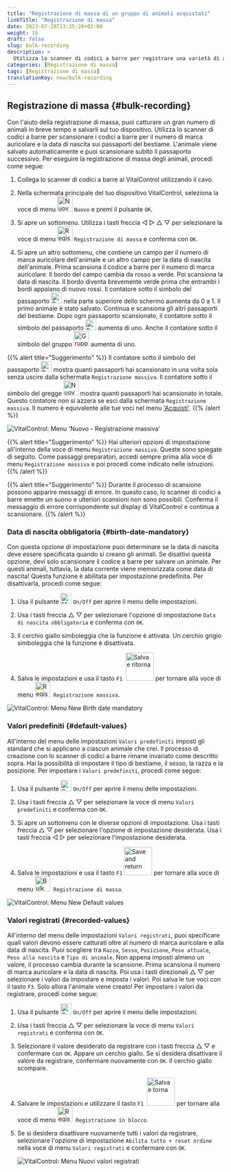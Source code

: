 ```yaml
---
title: "Registrazione di massa di un gruppo di animali acquistati"
linkTitle: "Registrazione di massa"
date: 2023-07-28T13:25:28+02:00
weight: 15
draft: false
slug: bulk-recording
description: >
  Utilizza lo scanner di codici a barre per registrare una varietà di animali.
categories: [Registrazione di massa]
tags: [Registrazione di massa]
translationKey: new/bulk-recording
---
```

## Registrazione di massa {#bulk-recording}

Con l'aiuto della registrazione di massa, puoi catturare un gran numero di animali in breve tempo e salvarli sul tuo dispositivo. Utilizza lo scanner di codici a barre per scansionare i codici a barre per il numero di marca auricolare e la data di nascita sui passaporti del bestiame. L'animale viene salvato automaticamente e puoi scansionare subito il passaporto successivo. Per eseguire la registrazione di massa degli animali, procedi come segue:

1. Collega lo scanner di codici a barre al VitalControl utilizzando il cavo.

2. Nella schermata principale del tuo dispositivo VitalControl, seleziona la voce di menu <img src="/icons/main/new-animal.svg" width="35" align="bottom" alt="Nuovo animale" /> `Nuovo` e premi il pulsante `OK`.

3. Si apre un sottomenu. Utilizza i tasti freccia ◁ ▷ △ ▽ per selezionare la voce di menu <img src="/icons/main/barcode-scan.svg" width="35" align="bottom" alt="Registrazione di massa" /> `Registrazione di massa` e conferma con `OK`.

4. Si apre un altro sottomenu, che contiene un campo per il numero di marca auricolare dell'animale e un altro campo per la data di nascita dell'animale. Prima scansiona il codice a barre per il numero di marca auricolare. Il bordo del campo cambia da rosso a verde. Poi scansiona la data di nascita. Il bordo diventa brevemente verde prima che entrambi i bordi appaiano di nuovo rossi. Il contatore sotto il simbolo del passaporto <img src="/icons/header/animal-passports.svg" width="25" align="bottom" alt="Passaporti degli animali" title="Passaporti degli animali" /> nella parte superiore dello schermo aumenta da 0 a 1. Il primo animale è stato salvato. Continua e scansiona gli altri passaporti del bestiame. Dopo ogni passaporto scansionato, il contatore sotto il simbolo del passaporto <img src="/icons/header/animal-passports.svg" width="25" align="bottom" alt="Passaporti degli animali" title="Passaporti degli animali" /> aumenta di uno. Anche il contatore sotto il simbolo del gruppo <img src="/icons/header/group.svg" width="35" align="bottom" alt="Gruppo di animali" title="Gruppo di animali" /> aumenta di uno.

{{% alert title="Suggerimento" %}}
Il contatore sotto il simbolo del passaporto <img src="/icons/header/animal-passports.svg" width="25" align="bottom" alt="Passaporti animali" title="Passaporti animali" /> mostra quanti passaporti hai scansionato in una volta sola senza uscire dalla schermata `Registrazione massiva`. Il contatore sotto il simbolo del gregge <img src="/icons/header/group.svg" width="35" align="bottom" alt="Nuovo animale" /> mostra quanti passaporti hai scansionato in totale. Questo contatore non si azzera se esci dalla schermata `Registrazione massiva`. Il numero è equivalente alle tue voci nel menu ['Acquisti'](../new-on-farm/purchased-animals/).
{{% /alert %}}

   ![VitalControl: Menu 'Nuovo - Registrazione massiva'](../images/bulk-recording.png "Registrazione massiva")

{{% alert title="Suggerimento" %}}
Hai ulteriori opzioni di impostazione all'interno della voce di menu `Registrazione massiva`. Queste sono spiegate di seguito. Come passaggi preparatori, accedi sempre prima alla voce di menu `Registrazione massiva` e poi procedi come indicato nelle istruzioni.
{{% /alert %}}

{{% alert title="Suggerimento" %}}
Durante il processo di scansione possono apparire messaggi di errore. In questo caso, lo scanner di codici a barre emette un suono e ulteriori scansioni non sono possibili. Conferma il messaggio di errore corrispondente sul display di VitalControl e continua a scansionare.
{{% /alert %}}

### Data di nascita obbligatoria {#birth-date-mandatory}

Con questa opzione di impostazione puoi determinare se la data di nascita deve essere specificata quando si creano gli animali. Se disattivi questa opzione, devi solo scansionare il codice a barre per salvare un animale. Per questi animali, tuttavia, la data corrente viene memorizzata come data di nascita! Questa funzione è abilitata per impostazione predefinita. Per disattivarla, procedi come segue:

1. Usa il pulsante <img src="/icons/gear.svg" width="25" align="bottom" alt="Menu impostazioni" /> `On/Off` per aprire il menu delle impostazioni.

2. Usa i tasti freccia △ ▽ per selezionare l'opzione di impostazione `Data di nascita obbligatoria` e conferma con `OK`.

3. Il cerchio giallo simboleggia che la funzione è attivata. Un cerchio grigio simboleggia che la funzione è disattivata.

4. Salva le impostazioni e usa il tasto `F1` &nbsp;<img src="/icons/footer/save_exit.svg" width="65" align="bottom" alt="Salva e ritorna" /> per tornare alla voce di menu <img src="/icons/main/barcode-scan.svg" width="35" align="bottom" alt="Registrazione massiva" />&nbsp; `Registrazione massiva`.

![VitalControl: Menu New Birth date mandatory](../images/birthdate.png "Birth date mandatory")

### Valori predefiniti {#default-values}

All'interno del menu delle impostazioni `Valori predefiniti` imposti gli standard che si applicano a ciascun animale che crei. Il processo di creazione con lo scanner di codici a barre rimane invariato come descritto sopra. Hai la possibilità di impostare il tipo di bestiame, il sesso, la razza e la posizione. Per impostare i `Valori predefiniti`, procedi come segue:

1. Usa il pulsante <img src="/icons/gear.svg" width="25" align="bottom" alt="Settings menu" /> `On/Off` per aprire il menu delle impostazioni.

2. Usa i tasti freccia △ ▽ per selezionare la voce di menu `Valori predefiniti` e conferma con `OK`.

3. Si apre un sottomenu con le diverse opzioni di impostazione. Usa i tasti freccia △ ▽ per selezionare l'opzione di impostazione desiderata. Usa i tasti freccia ◁ ▷ per selezionare l'impostazione desiderata.

4. Salva le impostazioni e usa il tasto `F1`&nbsp;<img src="/icons/footer/save_exit.svg" width="65" align="bottom" alt="Save and return" /> per tornare alla voce di menu <img src="/icons/main/barcode-scan.svg" width="35" align="bottom" alt="Bulk recording" />&nbsp; `Registrazione di massa`.

![VitalControl: Menu New Default values](../images/defaultvalues.png "Default values")

### Valori registrati {#recorded-values}

All'interno del menu delle impostazioni `Valori registrati`, puoi specificare quali valori devono essere catturati oltre al numero di marca auricolare e alla data di nascita. Puoi scegliere tra `Razza`, `Sesso`, `Posizione`, `Peso attuale`, `Peso alla nascita` e `Tipo di animale`. Non appena imposti almeno un valore, il processo cambia durante la scansione. Prima scansiona il numero di marca auricolare e la data di nascita. Poi usa i tasti direzionali △ ▽ per selezionare i valori da impostare e imposta i valori. Poi salva le tue voci con il tasto `F3`. Solo allora l'animale viene creato! Per impostare i valori da registrare, procedi come segue:

1. Usa il pulsante <img src="/icons/gear.svg" width="25" align="bottom" alt="Settings menu" /> `On/Off` per aprire il menu delle impostazioni.

2. Usa i tasti freccia △ ▽ per selezionare la voce di menu `Valori registrati` e conferma con `OK`.

3. Selezionare il valore desiderato da registrare con i tasti freccia △ ▽ e confermare con `OK`. Appare un cerchio giallo. Se si desidera disattivare il valore da registrare, confermare nuovamente con `OK`. Il cerchio giallo scompare.

4. Salvare le impostazioni e utilizzare il tasto `F1` &nbsp;<img src="/icons/footer/save_exit.svg" width="65" align="bottom" alt="Salva e torna" /> per tornare alla voce di menu <img src="/icons/main/barcode-scan.svg" width="35" align="bottom" alt="Registrazione in blocco" />&nbsp; `Registrazione in blocco`.

5. Se si desidera disattivare nuovamente tutti i valori da registrare, selezionare l'opzione di impostazione `Abilita tutto + reset ordine` nella voce di menu `Valori registrati` e confermare con `OK`.

   ![VitalControl: Menu Nuovi valori registrati](../images/recordvalues.png "Valori registrati")
